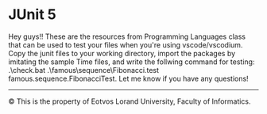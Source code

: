 # JUnit 5
Hey guys!! These are the resources from Programming Languages class that can be used to test your files when you're using vscode/vscodium. Copy the junit files to your working directory, import the packages by imitating the sample Time files, and write the follwing command for testing: .\check.bat .\famous\sequence\Fibonacci.test famous.sequence.FibonacciTest. Let me know if you have any questions! 
<hr>

© This is the property of Eotvos Lorand University, Faculty of Informatics.

